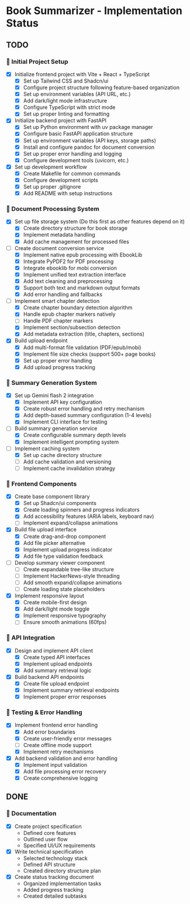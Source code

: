 # Book Summarizer - Implementation Status

## TODO

### 🎯 Initial Project Setup

- [x] Initialize frontend project with Vite + React + TypeScript
  - [x] Set up Tailwind CSS and Shadcn/ui
  - [x] Configure project structure following feature-based organization
  - [x] Set up environment variables (API URL, etc.)
  - [x] Add dark/light mode infrastructure
  - [x] Configure TypeScript with strict mode
  - [x] Set up proper linting and formatting
- [x] Initialize backend project with FastAPI
  - [x] Set up Python environment with uv package manager
  - [x] Configure basic FastAPI application structure
  - [x] Set up environment variables (API keys, storage paths)
  - [x] Install and configure pandoc for document conversion
  - [x] Set up proper error handling and logging
  - [x] Configure development tools (uvicorn, etc.)
- [x] Set up development workflow
  - [x] Create Makefile for common commands
  - [x] Configure development scripts
  - [x] Set up proper .gitignore
  - [x] Add README with setup instructions

### 📑 Document Processing System

- [x] Set up file storage system (Do this first as other features depend on it)
  - [x] Create directory structure for book storage
  - [x] Implement metadata handling
  - [x] Add cache management for processed files
- [ ] Create document conversion service
  - [x] Implement native epub processing with EbookLib
  - [x] Integrate PyPDF2 for PDF processing
  - [x] Integrate ebooklib for mobi conversion
  - [x] Implement unified text extraction interface
  - [x] Add text cleaning and preprocessing
  - [x] Support both text and markdown output formats
  - [x] Add error handling and fallbacks
- [ ] Implement smart chapter detection
  - [x] Create chapter boundary detection algorithm
  - [x] Handle epub chapter markers natively
  - [ ] Handle PDF chapter markers
  - [x] Implement section/subsection detection
  - [x] Add metadata extraction (title, chapters, sections)
- [x] Build upload endpoint
  - [x] Add multi-format file validation (PDF/epub/mobi)
  - [x] Implement file size checks (support 500+ page books)
  - [x] Set up proper error handling
  - [x] Add upload progress tracking

### 🤖 Summary Generation System

- [x] Set up Gemini flash 2 integration
  - [x] Implement API key configuration
  - [x] Create robust error handling and retry mechanism
  - [x] Add depth-based summary configuration (1-4 levels)
  - [x] Implement CLI interface for testing
- [ ] Build summary generation service
  - [x] Create configurable summary depth levels
  - [x] Implement intelligent prompting system
- [ ] Implement caching system
  - [x] Set up cache directory structure
  - [ ] Add cache validation and versioning
  - [ ] Implement cache invalidation strategy

### 🎨 Frontend Components

- [x] Create base component library
  - [x] Set up Shadcn/ui components
  - [x] Create loading spinners and progress indicators
  - [x] Add accessibility features (ARIA labels, keyboard nav)
  - [ ] Implement expand/collapse animations
- [x] Build file upload interface
  - [x] Create drag-and-drop component
  - [x] Add file picker alternative
  - [x] Implement upload progress indicator
  - [x] Add file type validation feedback
- [ ] Develop summary viewer component
  - [ ] Create expandable tree-like structure
  - [ ] Implement HackerNews-style threading
  - [ ] Add smooth expand/collapse animations
  - [ ] Create loading state placeholders
- [x] Implement responsive layout
  - [x] Create mobile-first design
  - [x] Add dark/light mode toggle
  - [x] Implement responsive typography
  - [ ] Ensure smooth animations (60fps)

### 🔄 API Integration

- [x] Design and implement API client
  - [x] Create typed API interfaces
  - [x] Implement upload endpoints
  - [x] Add summary retrieval logic
- [x] Build backend API endpoints
  - [x] Create file upload endpoint
  - [x] Implement summary retrieval endpoints
  - [x] Implement proper error responses

### 🧪 Testing & Error Handling

- [x] Implement frontend error handling
  - [x] Add error boundaries
  - [x] Create user-friendly error messages
  - [ ] Create offline mode support
  - [x] Implement retry mechanisms
- [x] Add backend validation and error handling
  - [x] Implement input validation
  - [x] Add file processing error recovery
  - [x] Create comprehensive logging

## DONE

### 📝 Documentation

- [x] Create project specification
  - Defined core features
  - Outlined user flow
  - Specified UI/UX requirements
- [x] Write technical specification
  - Selected technology stack
  - Defined API structure
  - Created directory structure plan
- [x] Create status tracking document
  - Organized implementation tasks
  - Added progress tracking
  - Created detailed subtasks
